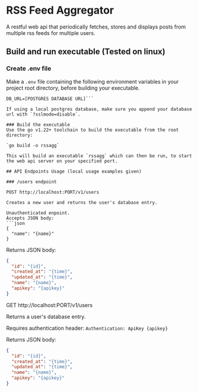 # RSS Feed Aggregator

A restful web api that periodically fetches, stores and displays posts from multiple rss feeds for multiple users.

## Build and run executable (Tested on linux)

### Create .env file
Make a `.env` file containing the following environment variables in your project root directory, before building your executable.

```PORT=[PORT]
DB_URL=[POSTGRES DATABASE URL]```

If using a local postgres database, make sure you append your database url with `?sslmode=disable`.

### Build the executable
Use the go v1.22+ toolchain to build the executable from the root directory:

`go build -o rssagg`

This will build an executable `rssagg` which can then be run, to start the web api server on your specified port.

## API Endpoints Usage (local usage examples given)

### /users endpoint

POST http://localhost:PORT/v1/users

Creates a new user and returns the user's database entry.

Unauthenticated enpoint.
Accepts JSON body:
```json
{
  "name": "{name}"
}
```

Returns JSON body:
```json
{
  "id": "{id}",
  "created_at": "{time}",
  "updated_at": "{time}",
  "name": "{name}",
  "apikey": "{apikey}"
}
```

GET http://localhost:PORT/v1/users

Returns a user's database entry.

Requires authentication header:
`Authentication: ApiKey {apikey}`

Returns JSON body:
```json
{
  "id": "{id}",
  "created_at": "{time}",
  "updated_at": "{time}",
  "name": "{name}",
  "apikey": "{apikey}"
}
```


